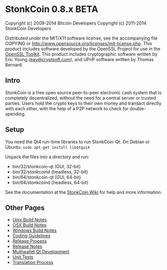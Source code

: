 StonkCoin 0.8.x BETA
====================

Copyright (c) 2009-2014 Bitcoin Developers
Copyright (c) 2011-2014 StonkCoin Developers

Distributed under the MIT/X11 software license, see the accompanying
file COPYING or http://www.opensource.org/licenses/mit-license.php.
This product includes software developed by the OpenSSL Project for use in the [OpenSSL Toolkit](http://www.openssl.org/). This product includes
cryptographic software written by Eric Young ([eay@cryptsoft.com](mailto:eay@cryptsoft.com)), and UPnP software written by Thomas Bernard.


Intro
---------------------
StonkCoin is a free open source peer-to-peer electronic cash system that is
completely decentralized, without the need for a central server or trusted
parties.  Users hold the crypto keys to their own money and transact directly
with each other, with the help of a P2P network to check for double-spending.


Setup
---------------------
You need the Qt4 run-time libraries to run StonkCoin-Qt. On Debian or Ubuntu:
	`sudo apt-get install libqtgui4`

Unpack the files into a directory and run:

- bin/32/stonkcoin-qt (GUI, 32-bit)
- bin/32/stonkcoind (headless, 32-bit)
- bin/64/stonkcoin-qt (GUI, 64-bit)
- bin/64/stonkcoind (headless, 64-bit)

See the documentation at the [StonkCoin Wiki](http://stonkcoin.info)
for help and more information.


Other Pages
---------------------
- [Unix Build Notes](build-unix.md)
- [OSX Build Notes](build-osx.md)
- [Windows Build Notes](build-msw.md)
- [Coding Guidelines](coding.md)
- [Release Process](release-process.md)
- [Release Notes](release-notes.md)
- [Multiwallet Qt Development](multiwallet-qt.md)
- [Unit Tests](unit-tests.md)
- [Translation Process](translation_process.md)
